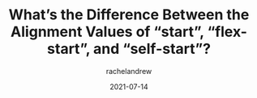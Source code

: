 ---
author: rachelandrew
date: 2021-07-14
tags:
  - css
target_url: https://csslayout.news/whats-the-difference-between-the-alignment-values-of-start-flex-start-and-self-start/
title: What’s the Difference Between the Alignment Values of “start”, “flex-start”, and “self-start”?
---